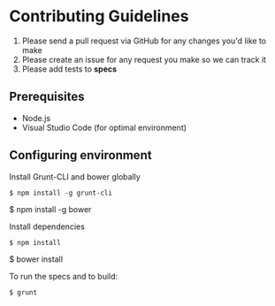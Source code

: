 # Contributing Guidelines

1. Please send a pull request via GitHub for any changes you'd like to make
2. Please create an issue for any request you make so we can track it
3. Please add tests to **specs**

## Prerequisites

- Node.js
- Visual Studio Code (for optimal environment)

## Configuring environment

Install Grunt-CLI and bower globally

	$ npm install -g grunt-cli
  $ npm install -g bower
  
Install dependencies

	$ npm install
  $ bower install
  
To run the specs and to build:

	$ grunt	